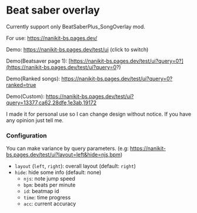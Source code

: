 # Beat saber overlay

Currently support only BeatSaberPlus_SongOverlay mod.

For use: https://nanikit-bs.pages.dev/

Demo: https://nanikit-bs.pages.dev/test/ui (click to switch)

Demo(Beatsaver page 1): [https://nanikit-bs.pages.dev/test/ui?query=0?](https://nanikit-bs.pages.dev/test/ui?query=0?)

Demo(Ranked songs): https://nanikit-bs.pages.dev/test/ui?query=0?ranked=true

Demo(Custom): https://nanikit-bs.pages.dev/test/ui?query=13377,ca62,28dfe,1e3ab,19172

I made it for personal use so I can change design without notice. If you have any opinion just tell me.

### Configuration

You can make variance by query parameters. (e.g: https://nanikit-bs.pages.dev/test/ui?layout=left&hide=njs,bpm)

- `layout` (`left`, `right`): overall layout (default: `right`)
- `hide`: hide some info (default: none)
  - `njs`: note jump speed
  - `bpm`: beats per minute
  - `id`: beatmap id
  - `time`: time progress
  - `acc`: current accuracy
